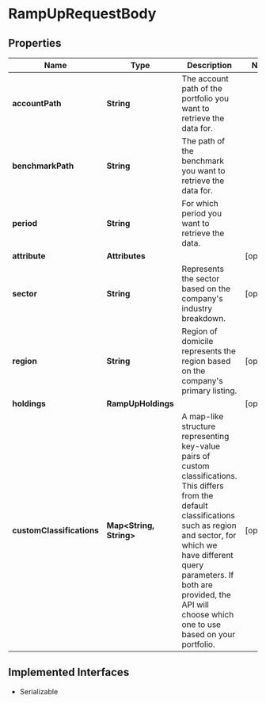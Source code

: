 

# RampUpRequestBody


## Properties

Name | Type | Description | Notes
------------ | ------------- | ------------- | -------------
**accountPath** | **String** | The account path of the portfolio you want to retrieve the data for. | 
**benchmarkPath** | **String** | The path of the benchmark you want to retrieve the data for. | 
**period** | **String** | For which period you want to retrieve the data. | 
**attribute** | **Attributes** |  |  [optional]
**sector** | **String** | Represents the sector based on the company&#39;s industry breakdown. |  [optional]
**region** | **String** | Region of domicile represents the region based on the company&#39;s primary listing. |  [optional]
**holdings** | **RampUpHoldings** |  |  [optional]
**customClassifications** | **Map&lt;String, String&gt;** | A map-like structure representing key-value pairs of custom classifications. This differs from the default classifications such as region and sector, for which we have different query parameters. If both are provided, the API will choose which one to use based on your portfolio. |  [optional]


## Implemented Interfaces

* Serializable


